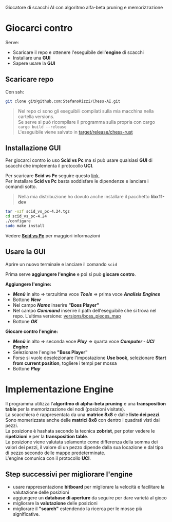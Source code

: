 Giocatore di scacchi AI con algoritmo alfa-beta pruning e memorizzazione

# Giocarci contro
Serve:
* Scaricare il repo e ottenere l'eseguibile dell'**engine** di scacchi
* Installare una **GUI**
* Sapere usare la **GUI**

## Scaricare repo
Con ssh:
```bash
git clone git@github.com:StefanoRizzi/Chess-AI.git
```
> Nel repo ci sono gli eseguibili compilati sulla mia macchina nella cartella versions. \
> Se serve si può ricompilare il programma sulla propria con cargo `cargo build --release` \
> L'eseguibile viene salvato in [target/release/chess-rust]()

## Installazione GUI
Per giocarci contro io uso **Scid vs Pc** ma si può usare qualsiasi **GUI** di scacchi che implementa il protocollo **UCI**.

Per scaricare **Scid vs Pc** seguire questo [link](https://sourceforge.net/projects/scidvspc/postdownload). \
Per installare **Scid vs Pc** basta soddisfare le dipendenze e lanciare i comandi sotto.
> Nella mia distribuzione ho dovuto anche installare il pacchetto **libx11-dev**
```bash
tar -xzf scid_vs_pc-4.24.tgz
cd scid_vs_pc-4.24
./configure
sudo make install
```
Vedere [**Scid vs Pc**](https://scidvspc.sourceforge.net/) per maggiori informazioni

## Usare la GUI
Aprire un nuovo terminale e lanciare il comando `scid`

Prima serve **aggiungere l'engine** e poi si può **giocare contro**.

**Aggiungere l'engine:**
* ***Menù*** in alto => terzultima voce ***Tools*** => prima voce ***Analisis Engines***
* Bottone ***New***
* Nel campo ***Name*** inserire **"Boss Player"**
* Nel campo ***Command*** inserire il path dell'eseguibile che si trova nel repo. L'ultima versione: [versions/boss_pieces_map](versions/boss_pieces_map)
* Bottone ***OK***

**Giocare contro l'engine:**
* ***Menù*** in alto => seconda voce ***Play*** => quarta voce ***Computer - UCI Engine***
* Selezionare l'engine **"Boss Player"**
* Forse si vuole deselezionare l'impostazione **Use book**, selezionare **Start from current position**, togliere i tempi per mossa
* Bottone ***Play***

# Implementazione Engine
Il programma utilizza l'**algoritmo di alpha-beta pruning** e una **transposition table** per la memorizzazione dei nodi (posizioni visitate). \
La scacchiera è rappresentata da una **matrice 8x8** e dalle **liste dei pezzi**. Sono momerizzate anche delle **matrici 8x8** con dentro i quadrati visti dai pezzi. \
La posizione è hashata secondo la tecnica **zobrist**, per poter vedere le **ripetizioni** e per la **transposition table**. \
La posizione viene valutata solamente come differenza della somma dei valori dei pezzi, il valore di un pezzo dipende dalla sua locazione e dal tipo di pezzo secondo delle mappe predeterminate. \
L'engine comunica con il protocollo **UCI**.

## Step successivi per migliorare l'engine
* usare rappresentazione **bitboard** per migliorare la velocità e facilitare la valutazione delle posizioni
* aggiungere un **database di aperture** da seguire per dare varietà al gioco
* migliorare la **valutazione** delle posizioni
* migliorare il **"search"** estendendo la ricerca per le mosse più significative.
